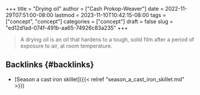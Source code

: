 +++
title = "Drying oil"
author = ["Cash Prokop-Weaver"]
date = 2022-11-29T07:51:00-08:00
lastmod = 2023-11-10T10:42:15-08:00
tags = ["concept", "concept"]
categories = ["concept"]
draft = false
slug = "ed12d1ad-074f-491b-aa65-74926c83a235"
+++

> A drying oil is an oil that hardens to a tough, solid film after a period of exposure to air, at room temperature.


## Backlinks {#backlinks}

-   [Season a cast iron skillet]({{< relref "season_a_cast_iron_skillet.md" >}})
